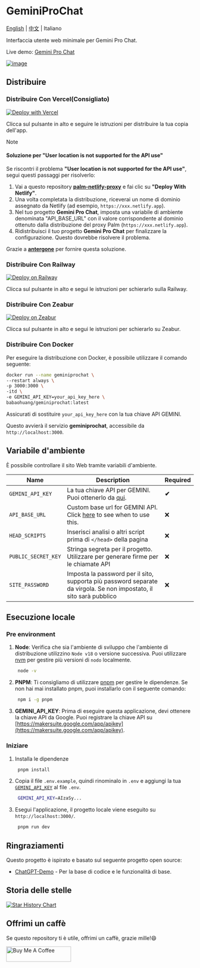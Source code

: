 # GeminiProChat

[English](README.md) | [中文](README_cn.md) | Italiano

Interfaccia utente web minimale per Gemini Pro Chat.

Live demo: [Gemini Pro Chat](https://gemini-ai.top)

[ ![image](https://github.com/EpicCan/GeminiProChat/assets/45425072/bdf3f49c-5d93-4c16-8660-d30c86881204) ](https://gemini-ai.top)

## Distribuire

### Distribuire Con Vercel(Consigliato)

[![Deploy with Vercel](https://vercel.com/button)](https://vercel.com/new/clone?repository-url=https://github.com/babaohuang/GeminiProChat&env=GEMINI_API_KEY&envDescription=Google%20API%20Key%20for%20GeminiProChat&envLink=https://makersuite.google.com/app/apikey&project-name=gemini-pro-chat&repository-name=gemini-pro-chat&demo-title=Gemini%20Pro%20Chat&demo-description=Minimal%20web%20UI%20for%20Gemini%20Pro.&demo-url=https%3A%2F%2Fgeminiprochat.com&demo-image=https%3A%2F%2Fgeminiprochat.com%2Ficon.svg)

Clicca sul pulsante in alto e seguire le istruzioni per distribuire la tua copia dell'app.

> [!NOTE]
>
> #### Soluzione per "User location is not supported for the API use"
> Se riscontri il problema **"User location is not supported for the API use"**, segui questi passaggi per risolverlo:
>
> 1. Vai a questo repository [**palm-netlify-proxy**](https://github.com/antergone/palm-netlify-proxy) e fai clic su **"Deploy With Netlify"**.
> 2. Una volta completata la distribuzione, riceverai un nome di dominio assegnato da Netlify (ad esempio, `https://xxx.netlify.app`).
> 3. Nel tuo progetto **Gemini Pro Chat**, imposta una variabile di ambiente denominata "API_BASE_URL" con il valore corrispondente al dominio ottenuto dalla distribuzione del proxy Palm (`https://xxx.netlify.app`).
> 4. Ridistribuisci il tuo progetto **Gemini Pro Chat** per finalizzare la configurazione. Questo dovrebbe risolvere il problema.
>
> Grazie a [**antergone**](https://github.com/antergone/palm-netlify-proxy) per fornire questa soluzione.
>

### Distribuire Con Railway

[![Deploy on Railway](https://railway.app/button.svg)](https://railway.app/template/v9QL5u?referralCode=tSzmIe)

Clicca sul pulsante in alto e segui le istruzioni per schierarlo sulla Railway.

### Distribuire Con Zeabur

[![Deploy on Zeabur](https://zeabur.com/button.svg)](https://zeabur.com/templates/1103PJ)

Clicca sul pulsante in alto e segui le istruzioni per schierarlo su Zeabur.

### Distribuire Con Docker

Per eseguire la distribuzione con Docker, è possibile utilizzare il comando seguente:

```bash
docker run --name geminiprochat \
--restart always \
-p 3000:3000 \
-itd \
-e GEMINI_API_KEY=your_api_key_here \
babaohuang/geminiprochat:latest
```
Assicurati di sostituire `your_api_key_here` con la tua chiave API GEMINI.

Questo avvierà il servizio **geminiprochat**, accessibile da `http://localhost:3000`.

## Variabile d'ambiente

È possibile controllare il sito Web tramite variabili d'ambiente.

| Name | Description | Required |
| --- | --- | --- |
| `GEMINI_API_KEY` | La tua chiave API per GEMINI. Puoi ottenerlo da [qui](https://makersuite.google.com/app/apikey). | **✔** |
| `API_BASE_URL` | Custom base url for GEMINI API. Click [here](https://github.com/babaohuang/GeminiProChat?tab=readme-ov-file#solution-for-user-location-is-not-supported-for-the-api-use) to see when to use this. | ❌ |
| `HEAD_SCRIPTS` | Inserisci analisi o altri script prima di `</head>` della pagina | ❌ |
| `PUBLIC_SECRET_KEY` | Stringa segreta per il progetto. Utilizzare per generare firme per le chiamate API | ❌ |
| `SITE_PASSWORD` | Imposta la password per il sito, supporta più password separate da virgola. Se non impostato, il sito sarà pubblico | ❌ |

## Esecuzione locale

### Pre environment
1. **Node**: Verifica che sia l'ambiente di sviluppo che l'ambiente di distribuzione utilizzino `Node v18` o versione successiva. Puoi utilizzare [nvm](https://github.com/nvm-sh/nvm) per gestire più versioni di `nodo` localmente.

   ```bash
    node -v
   ```

2. **PNPM**: Ti consigliamo di utilizzare [pnpm](https://pnpm.io/) per gestire le dipendenze. Se non hai mai installato pnpm, puoi installarlo con il seguente comando:

   ```bash
    npm i -g pnpm
   ```

3. **GEMINI_API_KEY**: Prima di eseguire questa applicazione, devi ottenere la chiave API da Google. Puoi registrare la chiave API su [https://makersuite.google.com/app/apikey](https://makersuite.google.com/app/apikey).

### Iniziare

1. Installa le dipendenze

   ```bash
    pnpm install
   ```

2. Copia il file `.env.example`, quindi rinominalo in `.env` e aggiungi la tua [`GEMINI_API_KEY`](https://makersuite.google.com/app/apikey) al file `.env`.

   ```bash
    GEMINI_API_KEY=AIzaSy...
   ```

3. Esegui l'applicazione, il progetto locale viene eseguito su `http://localhost:3000/`.

   ```bash
    pnpm run dev
   ```

## Ringraziamenti

Questo progetto è ispirato e basato sul seguente progetto open source:

- [ChatGPT-Demo](https://github.com/anse-app/chatgpt-demo) - Per la base di codice e le funzionalità di base.

## Storia delle stelle

[![Star History Chart](https://api.star-history.com/svg?repos=babaohuang/geminiprochat&type=Timeline)](https://star-history.com/#babaohuang/geminiprochat&Timeline)

## Offrimi un caffè

Se questo repository ti è utile, offrimi un caffè, grazie mille!😄

<a href="https://www.buymeacoffee.com/epiccan" target="_blank"><img src="https://cdn.buymeacoffee.com/buttons/default-orange.png" alt="Buy Me A Coffee" height="41" width="174"></a>
